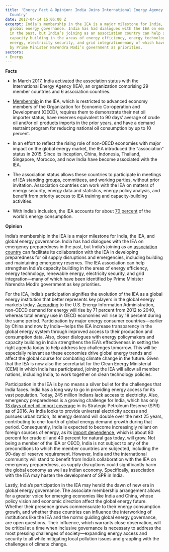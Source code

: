 ```yaml
---
title: 'Energy Fact & Opinion: India Joins International Energy Agency as an Association
  Country'
date: 2017-04-14 15:06:00 Z
excerpt: India’s membership in the IEA is a major milestone for India, the IEA, and
  global energy governance. India has had dialogues with the IEA on emergency preparedness
  in the past, but India’s joining as an association country can help strengthen India’s
  capacity building in the areas of energy efficiency, energy technology, renewable
  energy, electricity security, and grid integration—many of which have been identified
  by Prime Minister Narendra Modi’s government as priorities.
sectors:
- Energy
---
```


**Facts**

* In March 2017, India [activated](https://www.iea.org/newsroom/news/2017/march/india-joins-iea-family-a-major-milestone-for-global-energy-governance.html) the association status with the International Energy Agency (IEA), an organization comprising 29 member countries and 6 association countries. 

* [Membership](https://www.iea.org/about/faqs/membership/) in the IEA, which is restricted to advanced economy members of the Organization for Economic Co-operation and Development (OECD), requires them to demonstrate their net oil importer status, have reserves equivalent to 90 days’ average of crude oil and/or oil products imports in the prior years, and have a demand restraint program for reducing national oil consumption by up to 10 percent.

* In an effort to reflect the rising role of non-OECD economies with major impact on the global energy market, the IEA introduced the “association” status in 2015. Since its inception, China, Indonesia, Thailand, Singapore, Morocco, and now India have become associated with the IEA.

* The association status allows these countries to participate in meetings of IEA standing groups, committees, and working parties, without prior invitation. Association countries can work with the IEA on matters of energy security, energy data and statistics, energy policy analysis, and benefit from priority access to IEA training and capacity-building activities.

* With India’s inclusion, the IEA accounts for about [70 percent](http://economictimes.indiatimes.com/news/politics-and-nation/india-becomes-associate-member-of-international-energy-agency/articleshow/57925914.cms) of the world’s energy consumption.

**Opinion**

India’s membership in the IEA is a major milestone for India, the IEA, and global energy governance. India has had dialogues with the IEA on emergency preparedness in the past, but India’s joining as an [association country](https://www.iea.org/topics/engagementworldwide/subtopics/association/) can facilitate its collaboration with the IEA in developing preparedness for oil supply disruptions and emergencies, including building and maintaining emergency reserves. The IEA association can help strengthen India’s capacity building in the areas of energy efficiency, energy technology, renewable energy, electricity security, and grid integration—many of which have been identified by Prime Minister Narendra Modi’s government as key priorities.

For the IEA, India’s participation signifies the evolution of the IEA as a global energy institution that better represents key players in the global energy markets today. [According](https://www.eia.gov/outlooks/ieo/world.cfm) to the U.S. Energy Information Administration, non-OECD demand for energy will rise by 71 percent from 2012 to 2040, whereas total energy use in OECD economies will rise by 18 percent during the same period. Participation by major energy consumer countries—earlier by China and now by India—helps the IEA increase transparency in the global energy system through improved access to their production and consumption data. Also, closer dialogues with energy policymakers and capacity building in India strengthens the IEA’s effectiveness in setting the right agenda today to help address key challenges tomorrow. This will be especially relevant as these economies drive global energy trends and affect the global course for combating climate change in the future. Given that the IEA is now also the secretariat for the Clean Energy Ministerial (CEM) in which India has participated, joining the IEA will allow all member nations, including India, to work together on clean technology policies.

Participation in the IEA is by no means a silver bullet for the challenges that India faces. India has a long way to go in providing energy access for its vast population. Today, 245 million Indians lack access to electricity. Also, emergency preparedness is a growing challenge for India, which has only [13 days of net oil import coverage](https://www.eia.gov/todayinenergy/detail.php?id=27132) in its Strategic Petroleum Reserve (SPR) as of 2016. As India looks to provide universal electricity access and pursues urbanization, its energy demand will double over the next 25 years, contributing to one-fourth of global energy demand growth during that period. Consequently, India is expected to become increasingly reliant on foreign sources of energy, as its [import dependence](http://www.bp.com/content/dam/bp/pdf/energy-economics/statistical-review-2016/bp-statistical-review-of-world-energy-2016-full-report.pdf), which is about 80 percent for crude oil and 40 percent for natural gas today, will grow. Not being a member of the IEA or OECD, India is not subject to any of the preconditions to which the member countries are subjected, including the 90-day oil reserve requirement. However, India and the international community will stand to benefit from India’s collaboration with the IEA on emergency preparedness, as supply disruptions could significantly harm the global economy as well as Indian economy. Specifically, association with the IEA may hasten the development of SPR in India.

Lastly, India’s participation in the IEA may herald the dawn of new era in global energy governance. The associate membership arrangement allows for a greater voice for emerging economies like India and China, whose policy vision and economic direction affect the global energy future. Whether their presence grows commensurate to their energy consumption growth, and whether these countries can influence the interworking of institutions like the IEA and the norms guiding global energy governance, are open questions. Their influence, which warrants close observation, will be critical at a time when inclusive governance is necessary to address the most pressing challenges of society—expanding energy access and security to all while mitigating local pollution issues and grappling with the challenges of climate change.